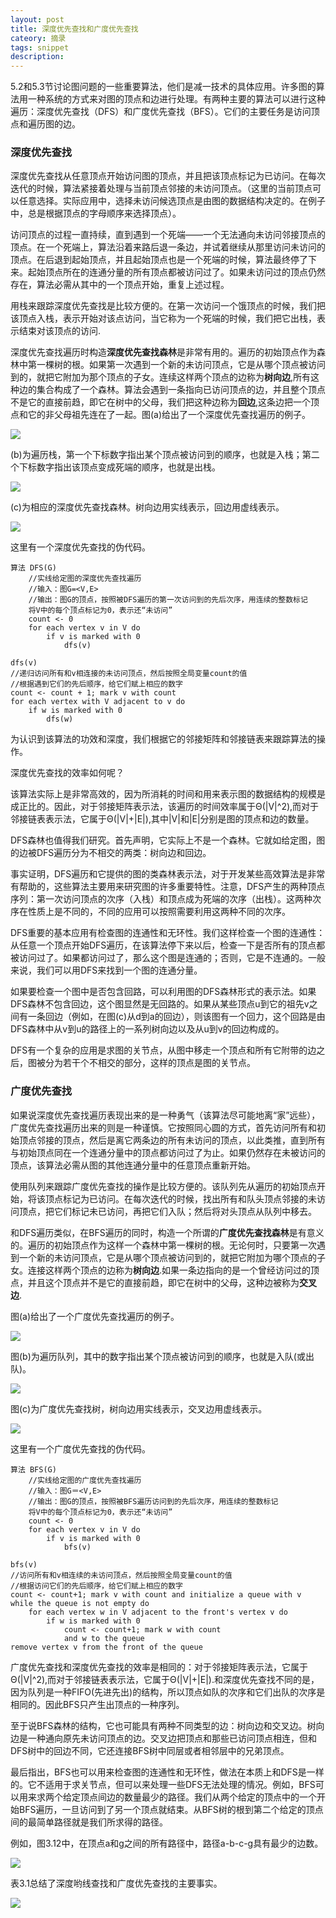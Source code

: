 ```yaml
---
layout: post
title: 深度优先查找和广度优先查找
cateory: 摘录
tags: snippet
description: 
---
```


5.2和5.3节讨论图问题的一些重要算法，他们是减一技术的具体应用。许多图的算法用一种系统的方式来对图的顶点和边进行处理。有两种主要的算法可以进行这种遍历：深度优先查找（DFS）和广度优先查找（BFS）。它们的主要任务是访问顶点和遍历图的边。

### 深度优先查找

深度优先查找从任意顶点开始访问图的顶点，并且把该顶点标记为已访问。在每次迭代的时候，算法紧接着处理与当前顶点邻接的未访问顶点。（这里的当前顶点可以任意选择。实际应用中，选择未访问候选顶点是由图的数据结构决定的。在例子中，总是根据顶点的字母顺序来选择顶点）。

访问顶点的过程一直持续，直到遇到一个死端——一个无法通向未访问邻接顶点的顶点。在一个死端上，算法沿着来路后退一条边，并试着继续从那里访问未访问的顶点。在后退到起始顶点，并且起始顶点也是一个死端的时候，算法最终停了下来。起始顶点所在的连通分量的所有顶点都被访问过了。如果未访问过的顶点仍然存在，算法必需从其中的一个顶点开始，重复上述过程。

用栈来跟踪深度优先查找是比较方便的。在第一次访问一个饿顶点的时候，我们把该顶点入栈，表示开始对该点访问，当它称为一个死端的时候，我们把它出栈，表示结束对该顶点的访问.

深度优先查找遍历时构造**深度优先查找森林**是非常有用的。遍历的初始顶点作为森林中第一棵树的根。如果第一次遇到一个新的未访问顶点，它是从哪个顶点被访问到的，就把它附加为那个顶点的子女。连续这样两个顶点的边称为**树向边**,所有这种边的集合构成了一个森林。算法会遇到一条指向已访问顶点的边，并且整个顶点不是它的直接前趋，即它在树中的父母，我们把这种边称为**回边**,这条边把一个顶点和它的非父母祖先连在了一起。图(a)给出了一个深度优先查找遍历的例子。

![](https://github.com/arcticlion/reading-lists/blob/master/Introduction%20to%20the%20Design%20and%20Analysis%20of%20Algorithms/05%20Decrease-and-Conquer/屏幕截图%202014-12-10%2020.13.28.png)

(b)为遍历栈，第一个下标数字指出某个顶点被访问到的顺序，也就是入栈；第二个下标数字指出该顶点变成死端的顺序，也就是出栈。

![](https://github.com/arcticlion/reading-lists/blob/master/Introduction%20to%20the%20Design%20and%20Analysis%20of%20Algorithms/05%20Decrease-and-Conquer/屏幕截图%202014-12-10%2020.16.34.png)

(c)为相应的深度优先查找森林。树向边用实线表示，回边用虚线表示。

![](https://github.com/arcticlion/reading-lists/blob/master/Introduction%20to%20the%20Design%20and%20Analysis%20of%20Algorithms/05%20Decrease-and-Conquer/屏幕截图%202014-12-10%2020.16.34(2).png)

这里有一个深度优先查找的伪代码。

```
算法 DFS(G)
    //实线给定图的深度优先查找遍历
    //输入：图G=<V,E>
    //输出：图G的顶点，按照被DFS遍历的第一次访问到的先后次序，用连续的整数标记
    将V中的每个顶点标记为0，表示还“未访问”
    count <- 0
    for each vertex v in V do
        if v is marked with 0
            dfs(v)

dfs(v)
//递归访问所有和v相连接的未访问顶点，然后按照全局变量count的值
//根据遇到它们的先后顺序，给它们赋上相应的数字
count <- count + 1; mark v with count
for each vertex with V adjacent to v do
    if w is marked with 0
        dfs(w)
```

为认识到该算法的功效和深度，我们根据它的邻接矩阵和邻接链表来跟踪算法的操作。

深度优先查找的效率如何呢？

该算法实际上是非常高效的，因为所消耗的时间和用来表示图的数据结构的规模是成正比的。因此，对于邻接矩阵表示法，该遍历的时间效率属于Θ(|V|^2),而对于邻接链表表示法，它属于Θ(|V|+|E|),其中|V|和|E|分别是图的顶点和边的数量。

DFS森林也值得我们研究。首先声明，它实际上不是一个森林。它就如给定图，图的边被DFS遍历分为不相交的两类：树向边和回边。

事实证明，DFS遍历和它提供的图的类森林表示法，对于开发某些高效算法是非常有帮助的，这些算法主要用来研究图的许多重要特性。注意，DFS产生的两种顶点序列：第一次访问顶点的次序（入栈）和顶点成为死端的次序（出栈）。这两种次序在性质上是不同的，不同的应用可以按照需要利用这两种不同的次序。

DFS重要的基本应用有检查图的连通性和无环性。我们这样检查一个图的连通性：从任意一个顶点开始DFS遍历，在该算法停下来以后，检查一下是否所有的顶点都被访问过了。如果都访问过了，那么这个图是连通的；否则，它是不连通的。一般来说，我们可以用DFS来找到一个图的连通分量。

如果要检查一个图中是否包含回路，可以利用图的DFS森林形式的表示法。如果DFS森林不包含回边，这个图显然是无回路的。如果从某些顶点u到它的祖先v之间有一条回边（例如，在图(c)从d到a的回边），则该图有一个回力，这个回路是由DFS森林中从v到u的路径上的一系列树向边以及从u到v的回边构成的。

DFS有一个复杂的应用是求图的关节点，从图中移走一个顶点和所有它附带的边之后，图被分为若干个不相交的部分，这样的顶点是图的关节点。

### 广度优先查找

如果说深度优先查找遍历表现出来的是一种勇气（该算法尽可能地离“家”远些），广度优先查找遍历出来的则是一种谨慎。它按照同心圆的方式，首先访问所有和初始顶点邻接的顶点，然后是离它两条边的所有未访问的顶点，以此类推，直到所有与初始顶点同在一个连通分量中的顶点都访问过了为止。如果仍然存在未被访问的顶点，该算法必需从图的其他连通分量中的任意顶点重新开始。

使用队列来跟踪广度优先查找的操作是比较方便的。该队列先从遍历的初始顶点开始，将该顶点标记为已访问。在每次迭代的时候，找出所有和队头顶点邻接的未访问顶点，把它们标记未已访问，再把它们入队；然后将对头顶点从队列中移去。

和DFS遍历类似，在BFS遍历的同时，构造一个所谓的**广度优先查找森林**是有意义的。遍历的初始顶点作为这样一个森林中第一棵树的根。无论何时，只要第一次遇到一个新的未访问顶点，它是从哪个顶点被访问到的，就把它附加为哪个顶点的子女。连接这样两个顶点的边称为**树向边**.如果一条边指向的是一个曾经访问过的顶点，并且这个顶点并不是它的直接前趋，即它在树中的父母，这种边被称为**交叉边**.

图(a)给出了一个广度优先查找遍历的例子。

![](https://github.com/arcticlion/reading-lists/blob/master/Introduction%20to%20the%20Design%20and%20Analysis%20of%20Algorithms/05%20Decrease-and-Conquer/屏幕截图%202014-12-10%2020.55.35.png)

图(b)为遍历队列，其中的数字指出某个顶点被访问到的顺序，也就是入队(或出队)。

![](https://github.com/arcticlion/reading-lists/blob/master/Introduction%20to%20the%20Design%20and%20Analysis%20of%20Algorithms/05%20Decrease-and-Conquer/屏幕截图%202014-12-10%2020.55.35(2).png)

图(c)为广度优先查找树，树向边用实线表示，交叉边用虚线表示。

![](https://github.com/arcticlion/reading-lists/blob/master/Introduction%20to%20the%20Design%20and%20Analysis%20of%20Algorithms/05%20Decrease-and-Conquer/屏幕截图%202014-12-10%2020.55.35(3).png)

这里有一个广度优先查找的伪代码。

```
算法 BFS(G)
    //实线给定图的广度优先查找遍历
    //输入：图G＝<V,E>
    //输出：图G的顶点，按照被BFS遍历访问到的先后次序，用连续的整数标记
    将V中的每个顶点标记为0，表示还“未访问”
    count <- 0
    for each vertex v in V do
        if v is marked with 0
            bfs(v)

bfs(v)
//访问所有和v相连续的未访问顶点，然后按照全局变量count的值
//根据访问它们的先后顺序，给它们赋上相应的数字
count <- count+1; mark v with count and initialize a queue with v
while the queue is not empty do
    for each vertex w in V adjacent to the front's vertex v do
        if w is marked with 0
            count <- count+1; mark w with count
            and w to the queue
remove vertex v from the front of the queue
```

广度优先查找和深度优先查找的效率是相同的：对于邻接矩阵表示法，它属于Θ(|V|^2),而对于邻接链表表示法，它属于Θ(|V|+|E|).和深度优先查找不同的是，因为队列是一种FIFO(先进先出)的结构，所以顶点如队的次序和它们出队的次序是相同的。因此BFS只产生出顶点的一种序列。

至于说BFS森林的结构，它也可能具有两种不同类型的边：树向边和交叉边。树向边是一种通向原先未访问顶点的边。交叉边把顶点和那些已访问顶点相连，但和DFS树中的回边不同，它还连接BFS树中同层或者相邻层中的兄弟顶点。

最后指出，BFS也可以用来检查图的连通性和无环性，做法在本质上和DFS是一样的。它不适用于求关节点，但可以来处理一些DFS无法处理的情况。例如，BFS可以用来求两个给定顶点间边的数量最少的路径。我们从两个给定的顶点中的一个开始BFS遍历，一旦访问到了另一个顶点就结束。从BFS树的根到第二个给定的顶点间的最简单路径就是我们所求得的路径。

例如，图3.12中，在顶点a和g之间的所有路径中，路径a-b-c-g具有最少的边数。

![](https://github.com/arcticlion/reading-lists/blob/master/Introduction%20to%20the%20Design%20and%20Analysis%20of%20Algorithms/05%20Decrease-and-Conquer/屏幕截图%202014-12-10%2021.11.51.png)

表3.1总结了深度哟线查找和广度优先查找的主要事实。

![](https://github.com/arcticlion/reading-lists/blob/master/Introduction%20to%20the%20Design%20and%20Analysis%20of%20Algorithms/05%20Decrease-and-Conquer/屏幕截图%202014-12-10%2021.15.07.png)


